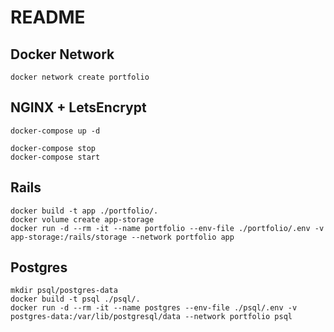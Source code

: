 # README

## Docker Network
```shell
docker network create portfolio
```

## NGINX + LetsEncrypt
```shell
docker-compose up -d

docker-compose stop
docker-compose start
```

## Rails
```shell
docker build -t app ./portfolio/.
docker volume create app-storage
docker run -d --rm -it --name portfolio --env-file ./portfolio/.env -v app-storage:/rails/storage --network portfolio app
```

## Postgres
```shell
mkdir psql/postgres-data
docker build -t psql ./psql/.
docker run -d --rm -it --name postgres --env-file ./psql/.env -v postgres-data:/var/lib/postgresql/data --network portfolio psql
